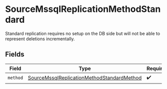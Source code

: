 # SourceMssqlReplicationMethodStandard

Standard replication requires no setup on the DB side but will not be able to represent deletions incrementally.


## Fields

| Field                                                                                                           | Type                                                                                                            | Required                                                                                                        | Description                                                                                                     |
| --------------------------------------------------------------------------------------------------------------- | --------------------------------------------------------------------------------------------------------------- | --------------------------------------------------------------------------------------------------------------- | --------------------------------------------------------------------------------------------------------------- |
| `method`                                                                                                        | [SourceMssqlReplicationMethodStandardMethod](../../models/shared/sourcemssqlreplicationmethodstandardmethod.md) | :heavy_check_mark:                                                                                              | N/A                                                                                                             |